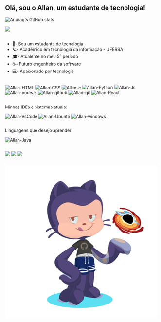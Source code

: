 ## Olá, sou o Allan, um estudante de tecnologia!

<div align="left">
  
  ![Anurag's GitHub stats](https://github-readme-stats.vercel.app/api?username=Allan-Gabriell&show_icons=true&theme=dark)

  <img height="180em" src="https://github-readme-stats.vercel.app/api/top-langs/?username=Allan-Gabriell&layout=compact&langs=16&theme=dark"/>
<div>
  
</div>

  ##
  
  - 🌱- Sou um estudante de tecnologia
  - 🪐- Acadêmico em tecnologia da informação - UFERSA
  - 🎓- Atualente no meu 5° período
  - ☕- Futuro engenheiro da software
  - 💻- Apaixonado por tecnologia 
  
  ##
  
  <div style="display: inline_block">
    <img align="center" alt="Allan-HTML" height="30" width="30" src="https://icongr.am/devicon/html5-original.svg?size=148&color=currentColor">  
    <img align="center" alt="Allan-CSS" height="30" width="30" src="https://icongr.am/devicon/css3-original.svg?size=148&color=currentColor">
    <img align="center" alt="Allan-c" height="30" width="30" src="https://icongr.am/devicon/c-original.svg?size=148&color=currentColor">   
    <img aling="center" alt="Allan-Python" height="40" width="40" src="https://cdn.jsdelivr.net/gh/devicons/devicon/icons/python/python-original.svg"> 
    <img aling="center" alt="Allan-Js" height="30" width="30" src="https://cdn.jsdelivr.net/gh/devicons/devicon/icons/javascript/javascript-original.svg">
    <img aling="center" alt="Allan-nodeJs" height="30" width="30" src="https://cdn.jsdelivr.net/gh/devicons/devicon/icons/nodejs/nodejs-original.svg">
    <img aling="center" alt="Allan-github" height="30" width="30" src="https://img.icons8.com/external-tal-revivo-bold-tal-revivo/48/FFFFFF/external-github-with-cat-logo-an-online-community-for-software-development-logo-bold-tal-revivo.png" alt="external-github-with-cat-logo-an-online-community-for-software-development-logo-bold-tal-revivo">
    <img aling="center" alt="Allan-git" height="30" width="30" src="https://cdn.jsdelivr.net/gh/devicons/devicon/icons/git/git-original.svg">
    <img aling="center" alt="Allan-React" height="40" width="40" src="https://img.icons8.com/ios/50/FFFFFF/react-native--v1.png"> 
  </div>
  
  ##

  Minhas IDEs e sistemas atuais: 
  <div style="display": inline_block>
     <img aling="center" alt="Allan-VsCode" height="30" width="45" src="https://cdn.jsdelivr.net/gh/devicons/devicon/icons/vscode/vscode-original.svg">
      <img aling="center" alt="Allan-Ubunto" height="30" width="30" src="https://cdn.jsdelivr.net/gh/devicons/devicon/icons/ubuntu/ubuntu-plain.svg">
      <img aling="center" alt="Allan-windows" height="30" width="40" src="https://cdn.jsdelivr.net/gh/devicons/devicon/icons/windows8/windows8-original.svg">
  </div>
  
  ##

  Linguagens que desejo aprender:

   <img aling="center" alt="Allan-Java" height="40" width="40" src="https://cdn.jsdelivr.net/gh/devicons/devicon/icons/java/java-original.svg"> 
   
   ##
  
  <div>
  <a href="https://instagram.com/__allanslv?igshid=ZDdkNTZiNTM" target="_blank"><img src="https://img.shields.io/badge/Instagram-E4405F?style=for-the-badge&logo=instagram&logoColor=white" target="_blank"></a>
  <a href = "mailto:allangabrieldev@gmail.com"><img src="https://img.shields.io/badge/Gmail-D14836?style=for-the-badge&logo=gmail&logoColor=white" alvo ="_blank"></a>
  <a href="https://www.linkedin.com/in/allan-gabrieldev/" target="_blank"><img src="https://img.shields.io/badge/LinkedIn-0077B5?style=for-the-badge&logo=linkedin&logoColor=white" target="_blank"></a> 
</div>

##

<img aling="center" alt="Allan" height="500" width="500" src="octocat-1701700003974.png"> 
